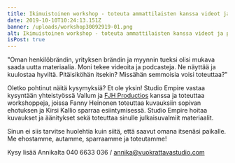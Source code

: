 ```yaml
---
title: Ikimuistoinen workshop - toteuta ammattilaisten kanssa videot ja podcastit
date: 2019-10-10T10:24:13.151Z
banner: /uploads/workshop30092919-01.png
alt: Ikimuistoinen workshop - toteuta ammattilaisten kanssa videot ja podcastit
isPost: true
---
```

"Oman henkilöbrändin, yrityksen brändin ja myynnin tueksi olisi mukava saada uutta materiaalia. Moni tekee videoita ja podcasteja. Ne näyttää ja kuulostaa hyviltä. Pitäisiköhän itsekin? Missähän semmoisia voisi toteuttaa?"

Oletko pohtinut näitä kysymyksiä? Et ole yksin! Studio Empire vastaa kysyntään yhteistyössä Vallum ja [FJH Productios](https://mediaproducerfjh.fi/fi/palvelut/fjh-productions/) kanssa ja toteuttaa workshoppeja, joissa Fanny Heinonen toteuttaa kuvauksiin sopivan ehotuksen ja Kirsi Kallio sparraa esiintymisessä. Studio Empire hoitaa kuvaukset ja äänitykset sekä toteuttaa sinulle julkaisuvalmiit materiaalit.

Sinun ei siis tarvitse huolehtia kuin siitä, että saavut omana itsenäsi paikalle. Me ehostamme, autamme, sparraamme ja toteutamme!

Kysy lisää Annikalta 040 6633 036 / annika@vuokrattavastudio.com
